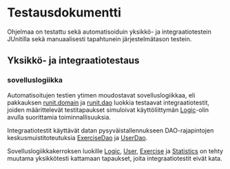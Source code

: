 # Testausdokumentti

Ohjelmaa on testattu sekä automatisoiduin yksikkö- ja integraatiotestein JUnitilla sekä manuaalisesti tapahtunein järjestelmätason testein.

## Yksikkö- ja integraatiotestaus

### sovelluslogiikka

Automatisoitujen testien ytimen moudostavat sovelluslogiikkaa, eli pakkauksen [runit.domain](https://github.com/hajame/otm-harjoitustyo/tree/master/runIT/src/main/java/runit/domain) ja [runit.dao](https://github.com/hajame/otm-harjoitustyo/tree/master/runIT/src/main/java/runit/dao) luokkia testaavat integraatiotestit, joiden määrittelevät testitapaukset simuloivat käyttöliittymän [Logic](https://github.com/hajame/otm-harjoitustyo/blob/master/runIT/src/main/java/runit/domain/Logic.java)-olin avulla suorittamia toiminnallisuuksia.

Integraatiotestit käyttävät datan pysyväistallennukseen DAO-rajapintojen keskusmuistitoteutuksia [ExerciseDao](https://github.com/hajame/otm-harjoitustyo/blob/master/runIT/src/main/java/runit/dao/ExerciseDao.java) ja [UserDao](https://github.com/hajame/otm-harjoitustyo/blob/master/runIT/src/main/java/runit/dao/UserDao.java).

Sovelluslogiikkakerroksen luokille [Logic](https://github.com/hajame/otm-harjoitustyo/blob/master/runIT/src/main/java/runit/domain/Logic.java), [User](https://github.com/hajame/otm-harjoitustyo/blob/master/runIT/src/main/java/runit/domain/User.java), [Exercise](https://github.com/hajame/otm-harjoitustyo/blob/master/runIT/src/main/java/runit/domain/Exercise.java) ja [Statistics](https://github.com/hajame/otm-harjoitustyo/blob/master/runIT/src/main/java/runit/domain/Statistics.java) on tehty muutama yksikkötesti kattamaan tapaukset, joita integraatiotestit eivät kata.
